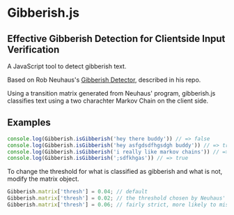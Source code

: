# Gibberish.js 
## Effective Gibberish Detection for Clientside Input Verification
A JavaScript tool to detect gibberish text.

Based on Rob Neuhaus's [Gibberish Detector](https://github.com/rrenaud/Gibberish-Detector), described in his repo.

Using a transition matrix generated from Neuhaus' program, gibberish.js classifies text using a two charachter Markov Chain on the client side.  

## Examples
```javascript
console.log(Gibberish.isGibberish('hey there buddy')) // => false
console.log(Gibberish.isGibberish('hey asfgdsdfhgsdgh buddy')) // => true
console.log(Gibberish.isGibberish('i really like markov chains')) // => false
console.log(Gibberish.isGibberish(';sdfkhgas')) // => true
```
To change the threshold for what is classified as gibberish and what is not, modify the matrix object.
```javascript
Gibberish.matrix['thresh'] = 0.04; // default
Gibberish.matrix['thresh'] = 0.02; // the threshold chosen by Neuhaus' method
Gibberish.matrix['thresh'] = 0.06; // fairly strict, more likely to misclassify valid strings 
